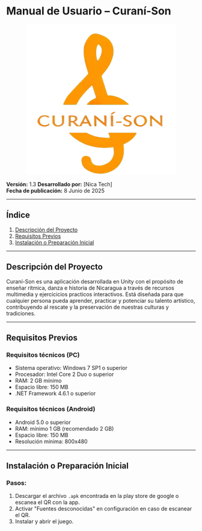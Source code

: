 # Manual de Usuario – Curaní-Son 
<p align="center">
<img src="https://raw.githubusercontent.com/Luisitoproxd/CURANI_SON/main/Assets/Recursos/iconos/Logo%20sin%20letra.png" alt="Logo" width="400" height="400"/>
</p>

**Versión:** 1.3 
**Desarrollado por:** [Nica Tech]  
**Fecha de publicación:** 8 Junio de 2025

---

## Índice

1. [Descripción del Proyecto](#descripción-del-proyecto)  
2. [Requisitos Previos](#requisitos-previos)  
3. [Instalación o Preparación Inicial](#instalación-o-preparación-inicial)    
---

## Descripción del Proyecto

Curaní-Son es una aplicación desarrollada en Unity con el propósito de enseñar rítmica, danza e historia de Nicaragua a través de recursos multimedia y ejercicicios practicos interactivos. Está diseñada para que cualquier persona pueda aprender, practicar y potenciar su talento artístico, contribuyendo al rescate y la preservación de nuestras culturas y tradiciones.

---

## Requisitos Previos

### Requisitos técnicos (PC)
- Sistema operativo: Windows 7 SP1 o superior  
- Procesador: Intel Core 2 Duo o superior  
- RAM: 2 GB mínimo  
- Espacio libre: 150 MB  
- .NET Framework 4.6.1 o superior  

### Requisitos técnicos (Android)
- Android 5.0 o superior  
- RAM: mínimo 1 GB (recomendado 2 GB)  
- Espacio libre: 150 MB  
- Resolución mínima: 800x480  

---

## Instalación o Preparación Inicial

### Pasos:
1. Descargar el archivo `.apk` encontrada en la play store de google o escanea el QR con la app.  
2. Activar "Fuentes desconocidas" en configuración en caso de escanear el QR.  
3. Instalar y abrir el juego.

